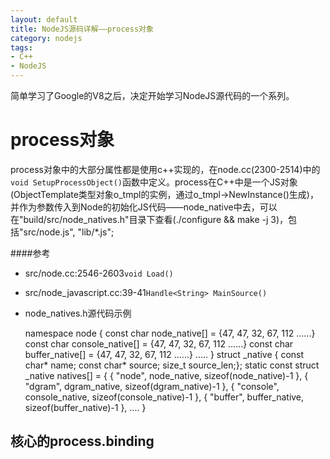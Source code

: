 ```yaml
---
layout: default
title: NodeJS源码详解——process对象
category: nodejs
tags:
- C++
- NodeJS
---
```

简单学习了Google的V8之后，决定开始学习NodeJS源代码的一个系列。

# process对象
process对象中的大部分属性都是使用c++实现的，在node.cc(2300-2514)中的`void SetupProcessObject()`函数中定义。process在C++中是一个JS对象(ObjectTemplate类型对象o\_tmpl的实例，通过o\_tmpl->NewInstance()生成)，并作为参数传入到Node的初始化JS代码——node\_native中去，可以在"build/src/node_natives.h"目录下查看(./configure && make -j 3)，包括"src/node.js", "lib/*.js";

####参考
+ src/node.cc:2546-2603`void Load()`
+ src/node_javascript.cc:39-41`Handle<String> MainSource()`
+ node_natives.h源代码示例

    namespace node {
        const char node_native[] = {47, 47, 32, 67, 112 ......}
        const char console_native[] = {47, 47, 32, 67, 112 ......}
        const char buffer_native[] = {47, 47, 32, 67, 112 ......}
        .....
    }
    struct _native {  const char* name;  const char* source;  size_t source_len;};
    static const struct _native natives[] = {
        { "node", node_native, sizeof(node_native)-1 },
        { "dgram", dgram_native, sizeof(dgram_native)-1 },
        { "console", console_native, sizeof(console_native)-1 },
        { "buffer", buffer_native, sizeof(buffer_native)-1 },
        ....
    }

## 核心的process.binding
